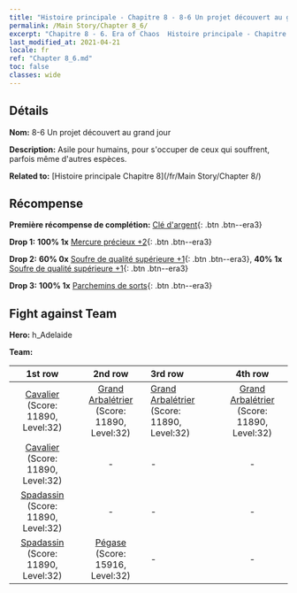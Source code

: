 ```yaml
---
title: "Histoire principale - Chapitre 8 - 8-6 Un projet découvert au grand jour"
permalink: /Main Story/Chapter 8_6/
excerpt: "Chapitre 8 - 6. Era of Chaos  Histoire principale - Chapitre 8_6. 8-6 Un projet découvert au grand jour"
last_modified_at: 2021-04-21
locale: fr
ref: "Chapter 8_6.md"
toc: false
classes: wide
---
```


## Détails

 **Nom:** 8-6 Un projet découvert au grand jour

 **Description:** Asile pour humains, pour s'occuper de ceux qui souffrent, parfois même d'autres espèces.

 **Related to:** [Histoire principale Chapitre 8](/fr/Main Story/Chapter 8/)

## Récompense

 **Première récompense de complétion:** [Clé d'argent](/fr/Items/con_693/){: .btn .btn--era3}

 **Drop 1:** **100% 1x** [Mercure précieux +2](/fr/Items/mat_28/){: .btn .btn--era3}

 **Drop 2:** **60% 0x** [Soufre de qualité supérieure +1](/fr/Items/mat_22/){: .btn .btn--era3}, **40% 1x** [Soufre de qualité supérieure +1](/fr/Items/mat_22/){: .btn .btn--era3}

 **Drop 3:** **100% 1x** [Parchemins de sorts](/fr/Items/con_694/){: .btn .btn--era3}


## Fight against Team
 **Hero:** h_Adelaide

 **Team:**


  | 1st row | 2nd row | 3rd row | 4th row |
  |:----:|:----:|:----|:----:|
  | [Cavalier](/fr/units/Cavalier/) (Score: 11890, Level:32)  | [Grand Arbalétrier](/fr/units/Marksman/) (Score: 11890, Level:32)  | [Grand Arbalétrier](/fr/units/Marksman/) (Score: 11890, Level:32)  | [Grand Arbalétrier](/fr/units/Marksman/) (Score: 11890, Level:32)  |
  | [Cavalier](/fr/units/Cavalier/) (Score: 11890, Level:32)  | - | - | - |
  | [Spadassin](/fr/units/Swordsman/) (Score: 11890, Level:32)  | - | - | - |
  | [Spadassin](/fr/units/Swordsman/) (Score: 11890, Level:32)  | [Pégase](/fr/units/Pegasus/) (Score: 15916, Level:32)  | - | - |


